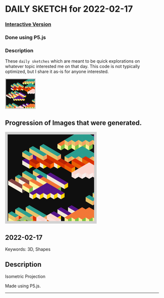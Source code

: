 # DAILY SKETCH for 2022-02-17

### [Interactive Version](https://ram-n.github.io/generative_art/daily_sketches/2022/2022-02-17) 
 ### Done using P5.js

### Description

These `daily sketches` which are meant to be quick explorations     on whatever topic interested me on that day. This code is not typically optimized, but I share it as-is     for anyone interested.

<img src = 'images/keep_2022-02-18-09-39-01.png' width = '100'> 

## Progression of Images that were generated.

<img src = 'images/keep_2022-02-18-09-39-01.png' width = '300'> 




## 2022-02-17
Keywords: 3D, Shapes
 

## Description 

 Isometric Projection
 

Made using P5.js. 

-----

